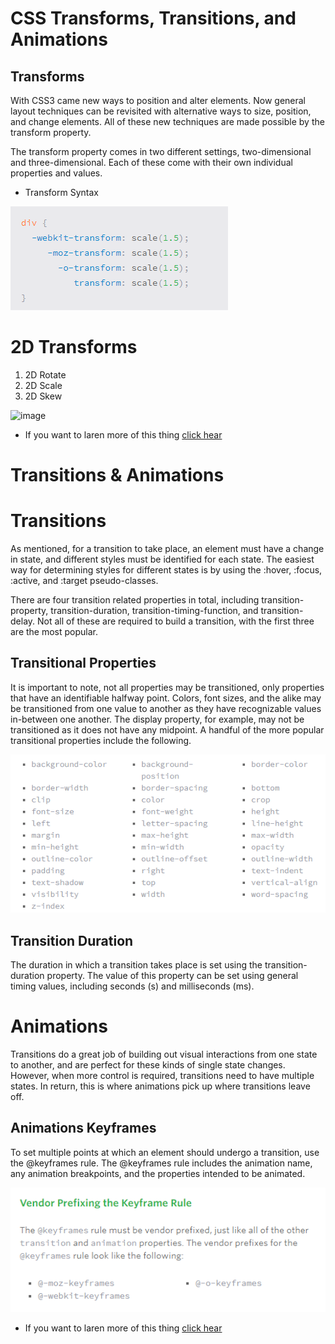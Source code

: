 # CSS Transforms, Transitions, and Animations

## Transforms

With CSS3 came new ways to position and alter elements. Now general layout techniques can be revisited with alternative ways to size, position, and change elements. All of these new techniques are made possible by the transform property.

The transform property comes in two different settings, two-dimensional and three-dimensional. Each of these come with their own individual properties and values.

- Transform Syntax

![image](../img/transforms.png)

# 2D Transforms

1. 2D Rotate
2. 2D Scale
3. 2D Skew

![image](https://miro.medium.com/max/1440/1*_NVMTnvHTM9teQxrVRlDeg.png)

- If you want to laren more of this thing [click hear](https://learn.shayhowe.com/advanced-html-css/css-transforms/)

# Transitions & Animations

# Transitions
As mentioned, for a transition to take place, an element must have a change in state, and different styles must be identified for each state. The easiest way for determining styles for different states is by using the :hover, :focus, :active, and :target pseudo-classes.

There are four transition related properties in total, including transition-property, transition-duration, transition-timing-function, and transition-delay. Not all of these are required to build a transition, with the first three are the most popular.

## Transitional Properties

It is important to note, not all properties may be transitioned, only properties that have an identifiable halfway point. Colors, font sizes, and the alike may be transitioned from one value to another as they have recognizable values in-between one another.
 The display property, for example, may not be transitioned as it does not have any midpoint. A handful of the more popular transitional properties include the following.

 ![image](../img/transition.png)

## Transition Duration

The duration in which a transition takes place is set using the transition-duration property. The value of this property can be set using general timing values, including seconds (s) and milliseconds (ms). 

# Animations

Transitions do a great job of building out visual interactions from one state to another, and are perfect for these kinds of single state changes. However, when more control is required, transitions need to have multiple states. In return, this is where animations pick up where transitions leave off.

## Animations Keyframes

To set multiple points at which an element should undergo a transition, use the @keyframes rule. The @keyframes rule includes the animation name, any animation breakpoints, and the properties intended to be animated.

![image](../img/key.png)

- If you want to laren more of this thing [click hear](https://learn.shayhowe.com/advanced-html-css/transitions-animations/)
